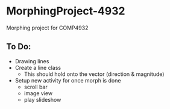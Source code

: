 # MorphingProject-4932
Morphing project for COMP4932

To Do:
------
- Drawing lines
- Create a line class
    - This should hold onto the vector (direction & magnitude)
- Setup new activity for once morph is done
    - scroll bar
    - image view
    - play slideshow